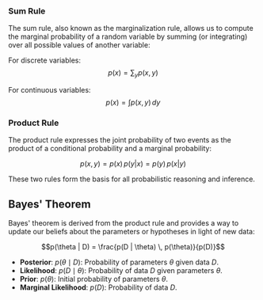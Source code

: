 ### Sum Rule

The sum rule, also known as the marginalization rule, allows us to compute the marginal probability of a random variable by summing (or integrating) over all possible values of another variable:

For discrete variables:
$$p(x) = \sum_y p(x, y)$$

For continuous variables:
$$p(x) = \int p(x, y) \, dy$$

### Product Rule

The product rule expresses the joint probability of two events as the product of a conditional probability and a marginal probability:

$$p(x, y) = p(x) \, p(y | x) = p(y) \, p(x | y)$$

These two rules form the basis for all probabilistic reasoning and inference.

## Bayes' Theorem

Bayes' theorem is derived from the product rule and provides a way to update our beliefs about the parameters or hypotheses in light of new data:

$$p(\theta | D) = \frac{p(D | \theta) \, p(\theta)}{p(D)}$$

- **Posterior**: $p(\theta \mid D)$: Probability of parameters $\theta$ given data $D$.
- **Likelihood**: $p(D \mid \theta)$: Probability of data $D$ given parameters $\theta$.
- **Prior**: $p(\theta)$: Initial probability of parameters $\theta$.
- **Marginal Likelihood**: $p(D)$: Probability of data $D$.
